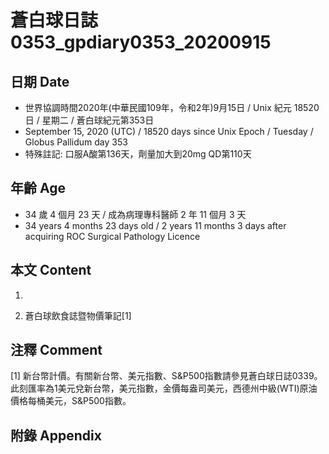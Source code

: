 [_metadata_:encoding]: - "utf-8"
[_metadata_:language]: - "zh-Hant-TW"
[_metadata_:fileformat]: - "markdown"
[_metadata_:MIME_type]: - "text/plain"
[_metadata_:markdown_version]: - "commonmark version 0.29"
[_metadata_:markdown_spec]: - "https://spec.commonmark.org/0.29/"

# 蒼白球日誌0353_gpdiary0353_20200915 #

## 日期 Date ##

* 世界協調時間2020年(中華民國109年，令和2年)9月15日 / Unix 紀元 18520 日 / 星期二 / 蒼白球紀元第353日
* September 15, 2020 (UTC) / 18520 days since Unix Epoch / Tuesday / Globus Pallidum day 353
* 特殊註記: 口服A酸第136天，劑量加大到20mg QD第110天

## 年齡 Age ##

* 34 歲 4 個月 23 天 / 成為病理專科醫師 2 年 11 個月 3 天
* 34 years 4 months 23 days old / 2 years 11 months 3 days after acquiring ROC Surgical Pathology Licence

## 本文 Content ##

1. 

    
2. 蒼白球飲食誌暨物價筆記[1]

    

## 注釋 Comment ##

[1] 新台幣計價。有關新台幣、美元指數、S&P500指數請參見蒼白球日誌0339。此刻匯率為1美元兌新台幣，美元指數，金價每盎司美元，西德州中級(WTI)原油價格每桶美元，S&P500指數。



## 附錄 Appendix ##

